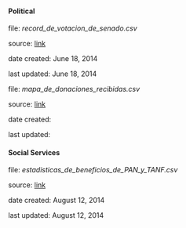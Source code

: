 
#### Political

<p>file: <i>record_de_votacion_de_senado.csv</i></p>
<p>source: <a href='https://data.pr.gov/en/Abierto/Record-de-Votaci-n-de-Senado/fu3e-fj3e'>link</a></p>
<p>date created: June 18, 2014</p>
<p>last updated: June 18, 2014</p>

<p>file: <i>mapa_de_donaciones_recibidas.csv</i></p>
<p>source: <a href='https://data.oce.gov.pr/Donaciones/Mapa-de-donaciones-recibidas-por-c-digo-postal/gd5x-wf9i'>link</a></p>
<p>date created: </p>
<p>last updated: </p>


#### Social Services

<p>file: <i>estadisticas_de_beneficios_de_PAN_y_TANF.csv</i></p>
<p>source: <a href='https://data.pr.gov/en/Familia-y-Servicio-Social/Estadisticas-de-Beneficios-de-PAN-y-TANF/rd77-7s4b'>link</a></p>
<p>date created: August 12, 2014</p>
<p>last updated: August 12, 2014</p>

